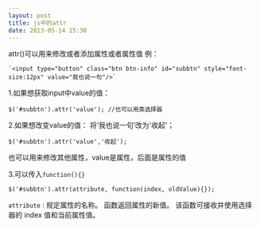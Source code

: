 ```yaml
---
layout: post
title: js中的attr
date: 2013-05-14 15:30
---
```

attr()可以用来修改或者添加属性或者属性值
例：

	`<input type="button" class="btn btn-info" id="subbtn" style="font-size:12px" value="我也说一句"/>`

1.如果想获取input中value的值：

	$('#subbtn').attr('value'); //也可以用类选择器


2.如果想改变value的值：
将‘我也说一句’改为'收起'；

	$('#subbtn').attr('value','收起');  

也可以用来修改其他属性，value是属性，后面是属性的值


3.可以传入`function(){}` 

	$('#subbtn').attr(attribute, function(index, oldValue){});

`attribute：`规定属性的名称。
函数返回属性的新值。
该函数可接收并使用选择器的 index 值和当前属性值。